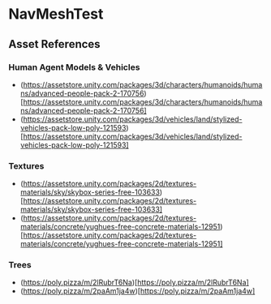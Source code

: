 # NavMeshTest

## Asset References
### Human Agent Models & Vehicles
* (https://assetstore.unity.com/packages/3d/characters/humanoids/humans/advanced-people-pack-2-170756)[https://assetstore.unity.com/packages/3d/characters/humanoids/humans/advanced-people-pack-2-170756]
* (https://assetstore.unity.com/packages/3d/vehicles/land/stylized-vehicles-pack-low-poly-121593)[https://assetstore.unity.com/packages/3d/vehicles/land/stylized-vehicles-pack-low-poly-121593]

### Textures
* (https://assetstore.unity.com/packages/2d/textures-materials/sky/skybox-series-free-103633)[https://assetstore.unity.com/packages/2d/textures-materials/sky/skybox-series-free-103633]
* (https://assetstore.unity.com/packages/2d/textures-materials/concrete/yughues-free-concrete-materials-12951)[https://assetstore.unity.com/packages/2d/textures-materials/concrete/yughues-free-concrete-materials-12951]

### Trees
* (https://poly.pizza/m/2lRubrT6Na)[https://poly.pizza/m/2lRubrT6Na]
* (https://poly.pizza/m/2paAm1ja4w)[https://poly.pizza/m/2paAm1ja4w]